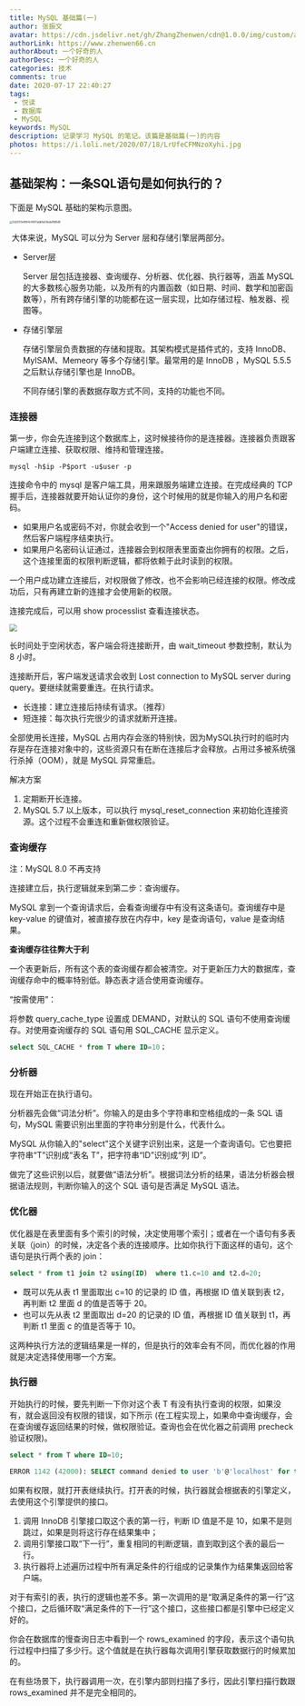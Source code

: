 ```yaml
---
title: MySQL 基础篇(一)
author: 张振文
avatar: https://cdn.jsdelivr.net/gh/ZhangZhenwen/cdn@1.0.0/img/custom/avatar.jpg
authorLink: https://www.zhenwen66.cn
authorAbout: 一个好奇的人
authorDesc: 一个好奇的人
categories: 技术
comments: true
date: 2020-07-17 22:40:27
tags:
 - 悦读
 - 数据库
 - MySQL
keywords: MySQL
description: 记录学习 MySQL 的笔记。该篇是基础篇(一)的内容
photos: https://i.loli.net/2020/07/18/LrUfeCFMNzoXyhi.jpg
---
```


## 基础架构：一条SQL语句是如何执行的？

下面是 MySQL 基础的架构示意图。

<img src="https://i.loli.net/2020/07/18/et5VhQRyHr3UYXp.png" alt="0d2070e8f84c4801adbfa03bda1f98d9" style="zoom: 33%;" />

​	大体来说，MySQL 可以分为 Server 层和存储引擎层两部分。

- Server层

  Server 层包括连接器、查询缓存、分析器、优化器、执行器等，涵盖 MySQL 的大多数核心服务功能，以及所有的内置函数（如日期、时间、数学和加密函数等），所有跨存储引擎的功能都在这一层实现，比如存储过程、触发器、视图等。

- 存储引擎层

  存储引擎层负责数据的存储和提取。其架构模式是插件式的，支持 InnoDB、MyISAM、Memeory 等多个存储引擎。最常用的是 InnoDB ，MySQL 5.5.5 之后默认存储引擎也是 InnoDB。

  不同存储引擎的表数据存取方式不同，支持的功能也不同。

### 连接器

第一步，你会先连接到这个数据库上，这时候接待你的是连接器。连接器负责跟客户端建立连接、获取权限、维持和管理连接。

```shell
mysql -h$ip -P$port -u$user -p
```

连接命令中的 mysql 是客户端工具，用来跟服务端建立连接。在完成经典的 TCP 握手后，连接器就要开始认证你的身份，这个时候用的就是你输入的用户名和密码。

- 如果用户名或密码不对，你就会收到一个"Access denied for user"的错误，然后客户端程序结束执行。
- 如果用户名密码认证通过，连接器会到权限表里面查出你拥有的权限。之后，这个连接里面的权限判断逻辑，都将依赖于此时读到的权限。

一个用户成功建立连接后，对权限做了修改，也不会影响已经连接的权限。修改成功后，只有再建立新的连接才会使用新的权限。

连接完成后，可以用 show processlist 查看连接状态。

<img src="https://i.loli.net/2020/07/18/Jm2IkzuhpiXEHcP.png" style="zoom:80%;" />

长时间处于空闲状态，客户端会将连接断开，由 wait_timeout 参数控制，默认为 8 小时。

连接断开后，客户端发送请求会收到 Lost connection to MySQL server during query。要继续就需要重连。在执行请求。

- 长连接：建立连接后持续有请求。（推荐）
- 短连接：每次执行完很少的请求就断开连接。

全部使用长连接，MySQL 占用内存会涨的特别快，因为MySQL执行时的临时内存是存在连接对象中的，这些资源只有在断在连接后才会释放。占用过多被系统强行杀掉（OOM），就是 MySQL 异常重启。

解决方案

1. 定期断开长连接。
2. MySQL 5.7 以上版本，可以执行 mysql_reset_connection 来初始化连接资源。这个过程不会重连和重新做权限验证。

### 查询缓存

注：MySQL 8.0 不再支持

连接建立后，执行逻辑就来到第二步：查询缓存。

MySQL 拿到一个查询请求后，会看查询缓存中有没有这条语句。查询缓存中是 key-value 的键值对，被直接存放在内存中，key 是查询语句，value 是查询结果。

**查询缓存往往弊大于利**

一个表更新后，所有这个表的查询缓存都会被清空。对于更新压力大的数据库，查询缓存命中的概率特别低。静态表才适合使用查询缓存。

“按需使用”：

将参数 query_cache_type 设置成 DEMAND，对默认的 SQL 语句不使用查询缓存。对使用查询缓存的 SQL 语句用 SQL_CACHE 显示定义。

```sql
select SQL_CACHE * from T where ID=10；
```

### 分析器

现在开始正在执行语句。

分析器先会做“词法分析”。你输入的是由多个字符串和空格组成的一条 SQL 语句，MySQL 需要识别出里面的字符串分别是什么，代表什么。

MySQL 从你输入的"select"这个关键字识别出来，这是一个查询语句。它也要把字符串“T”识别成“表名 T”，把字符串“ID”识别成“列 ID”。

做完了这些识别以后，就要做“语法分析”。根据词法分析的结果，语法分析器会根据语法规则，判断你输入的这个 SQL 语句是否满足 MySQL 语法。

### 优化器

优化器是在表里面有多个索引的时候，决定使用哪个索引；或者在一个语句有多表关联（join）的时候，决定各个表的连接顺序。比如你执行下面这样的语句，这个语句是执行两个表的 join：

```sql
select * from t1 join t2 using(ID)  where t1.c=10 and t2.d=20;
```

- 既可以先从表 t1 里面取出 c=10 的记录的 ID 值，再根据 ID 值关联到表 t2，再判断 t2 里面 d 的值是否等于 20。
- 也可以先从表 t2 里面取出 d=20 的记录的 ID 值，再根据 ID 值关联到 t1，再判断 t1 里面 c 的值是否等于 10。

这两种执行方法的逻辑结果是一样的，但是执行的效率会有不同，而优化器的作用就是决定选择使用哪一个方案。

### 执行器

开始执行的时候，要先判断一下你对这个表 T 有没有执行查询的权限，如果没有，就会返回没有权限的错误，如下所示 (在工程实现上，如果命中查询缓存，会在查询缓存返回结果的时候，做权限验证。查询也会在优化器之前调用 precheck 验证权限)。

```sql
select * from T where ID=10;

ERROR 1142 (42000): SELECT command denied to user 'b'@'localhost' for table 'T'
```

如果有权限，就打开表继续执行。打开表的时候，执行器就会根据表的引擎定义，去使用这个引擎提供的接口。

1. 调用 InnoDB 引擎接口取这个表的第一行，判断 ID 值是不是 10，如果不是则跳过，如果是则将这行存在结果集中；
2. 调用引擎接口取“下一行”，重复相同的判断逻辑，直到取到这个表的最后一行。
3. 执行器将上述遍历过程中所有满足条件的行组成的记录集作为结果集返回给客户端。

对于有索引的表，执行的逻辑也差不多。第一次调用的是“取满足条件的第一行”这个接口，之后循环取“满足条件的下一行”这个接口，这些接口都是引擎中已经定义好的。

你会在数据库的慢查询日志中看到一个 rows_examined 的字段，表示这个语句执行过程中扫描了多少行。这个值就是在执行器每次调用引擎获取数据行的时候累加的。

在有些场景下，执行器调用一次，在引擎内部则扫描了多行，因此引擎扫描行数跟 rows_examined 并不是完全相同的。

